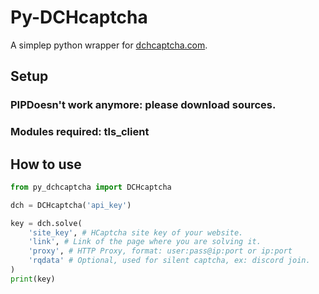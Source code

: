 # Py-DCHcaptcha

A simplep python wrapper for [dchcaptcha.com](https://dchcaptcha.com/).

## Setup
### PIPDoesn't work anymore: please download sources.
### Modules required: tls_client

## How to use
```python
from py_dchcaptcha import DCHcaptcha

dch = DCHcaptcha('api_key')

key = dch.solve(
    'site_key', # HCaptcha site key of your website.
    'link', # Link of the page where you are solving it.
    'proxy', # HTTP Proxy, format: user:pass@ip:port or ip:port
    'rqdata' # Optional, used for silent captcha, ex: discord join.
)
print(key)
```
